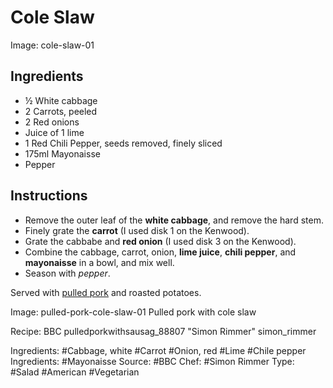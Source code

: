 # Cole Slaw

Image: cole-slaw-01

## Ingredients

* &half; White cabbage
* 2 Carrots, peeled
* 2 Red onions
* Juice of 1 lime
* 1 Red Chili Pepper, seeds removed, finely sliced
* 175ml Mayonaisse
* Pepper

## Instructions

* Remove the outer leaf of the **white cabbage**, and remove the hard stem.
* Finely grate the **carrot** (I used disk 1 on the Kenwood).
* Grate the cabbabe and **red onion** (I used disk 3 on the Kenwood).
* Combine the cabbage, carrot, onion, **lime juice**, **chili pepper**,
  and **mayonaisse** in a bowl, and mix well.
* Season with *pepper*.

Served with [pulled pork](2016-03-13_1-pulled-pork.html) and roasted potatoes.

Image: pulled-pork-cole-slaw-01 Pulled pork with cole slaw

Recipe: BBC pulledporkwithsausag_88807 "Simon Rimmer" simon_rimmer

Ingredients: #Cabbage, white #Carrot #Onion, red #Lime #Chile pepper
Ingredients: #Mayonaisse
Source: #BBC
Chef: #Simon Rimmer
Type: #Salad #American #Vegetarian
